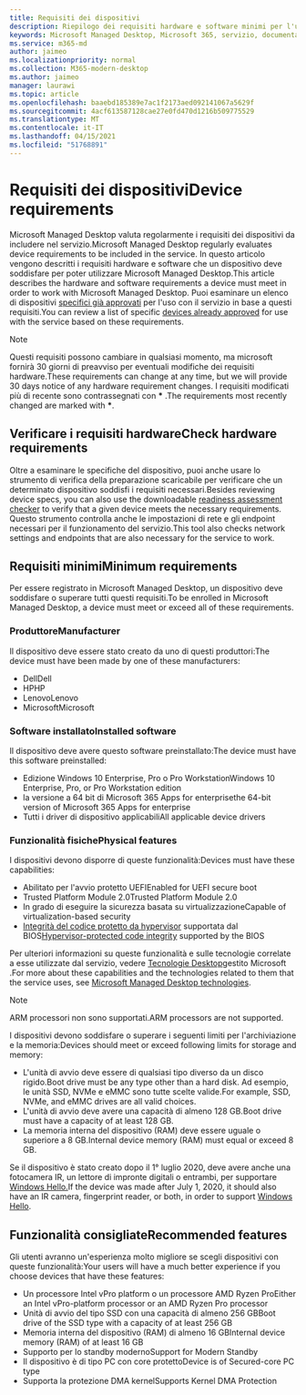 ```yaml
---
title: Requisiti dei dispositivi
description: Riepilogo dei requisiti hardware e software minimi per l'utilizzo dei dispositivi con Microsoft Managed Desktop
keywords: Microsoft Managed Desktop, Microsoft 365, servizio, documentazione
ms.service: m365-md
author: jaimeo
ms.localizationpriority: normal
ms.collection: M365-modern-desktop
ms.author: jaimeo
manager: laurawi
ms.topic: article
ms.openlocfilehash: baaebd185389e7ac1f2173aed092141067a5629f
ms.sourcegitcommit: 4acf613587128cae27e0fd470d1216b509775529
ms.translationtype: MT
ms.contentlocale: it-IT
ms.lasthandoff: 04/15/2021
ms.locfileid: "51768891"
---
```

# <a name="device-requirements"></a><span data-ttu-id="04503-104">Requisiti dei dispositivi</span><span class="sxs-lookup"><span data-stu-id="04503-104">Device requirements</span></span>

<span data-ttu-id="04503-105">Microsoft Managed Desktop valuta regolarmente i requisiti dei dispositivi da includere nel servizio.</span><span class="sxs-lookup"><span data-stu-id="04503-105">Microsoft Managed Desktop regularly evaluates device requirements to be included in the service.</span></span> <span data-ttu-id="04503-106">In questo articolo vengono descritti i requisiti hardware e software che un dispositivo deve soddisfare per poter utilizzare Microsoft Managed Desktop.</span><span class="sxs-lookup"><span data-stu-id="04503-106">This article describes the hardware and software requirements a device must meet in order to work with Microsoft Managed Desktop.</span></span> <span data-ttu-id="04503-107">Puoi esaminare un elenco di dispositivi [specifici già approvati](device-list.md) per l'uso con il servizio in base a questi requisiti.</span><span class="sxs-lookup"><span data-stu-id="04503-107">You can review a list of specific [devices already approved](device-list.md) for use with the service based on these requirements.</span></span>

> [!NOTE]
> <span data-ttu-id="04503-108">Questi requisiti possono cambiare in qualsiasi momento, ma microsoft fornirà 30 giorni di preavviso per eventuali modifiche dei requisiti hardware.</span><span class="sxs-lookup"><span data-stu-id="04503-108">These requirements can change at any time, but we will provide 30 days notice of any hardware requirement changes.</span></span> <span data-ttu-id="04503-109">I requisiti modificati più di recente sono contrassegnati con **\*** .</span><span class="sxs-lookup"><span data-stu-id="04503-109">The requirements most recently changed are marked with **\***.</span></span> 

## <a name="check-hardware-requirements"></a><span data-ttu-id="04503-110">Verificare i requisiti hardware</span><span class="sxs-lookup"><span data-stu-id="04503-110">Check hardware requirements</span></span>

<span data-ttu-id="04503-111">Oltre a esaminare le specifiche del dispositivo, [](../get-ready/readiness-assessment-downloadable.md) puoi anche usare lo strumento di verifica della preparazione scaricabile per verificare che un determinato dispositivo soddisfi i requisiti necessari.</span><span class="sxs-lookup"><span data-stu-id="04503-111">Besides reviewing device specs, you can also use the downloadable [readiness assessment checker](../get-ready/readiness-assessment-downloadable.md) to verify that a given device meets the necessary requirements.</span></span> <span data-ttu-id="04503-112">Questo strumento controlla anche le impostazioni di rete e gli endpoint necessari per il funzionamento del servizio.</span><span class="sxs-lookup"><span data-stu-id="04503-112">This tool also checks network settings and endpoints that are also necessary for the service to work.</span></span>

## <a name="minimum-requirements"></a><span data-ttu-id="04503-113">Requisiti minimi</span><span class="sxs-lookup"><span data-stu-id="04503-113">Minimum requirements</span></span>

<span data-ttu-id="04503-114">Per essere registrato in Microsoft Managed Desktop, un dispositivo deve soddisfare o superare tutti questi requisiti.</span><span class="sxs-lookup"><span data-stu-id="04503-114">To be enrolled in Microsoft Managed Desktop, a device must meet or exceed all of these requirements.</span></span>

### <a name="manufacturer"></a><span data-ttu-id="04503-115">Produttore</span><span class="sxs-lookup"><span data-stu-id="04503-115">Manufacturer</span></span>

<span data-ttu-id="04503-116">Il dispositivo deve essere stato creato da uno di questi produttori:</span><span class="sxs-lookup"><span data-stu-id="04503-116">The device must have been made by one of these manufacturers:</span></span>

- <span data-ttu-id="04503-117">Dell</span><span class="sxs-lookup"><span data-stu-id="04503-117">Dell</span></span>
- <span data-ttu-id="04503-118">HP</span><span class="sxs-lookup"><span data-stu-id="04503-118">HP</span></span>
- <span data-ttu-id="04503-119">Lenovo</span><span class="sxs-lookup"><span data-stu-id="04503-119">Lenovo</span></span>
- <span data-ttu-id="04503-120">Microsoft</span><span class="sxs-lookup"><span data-stu-id="04503-120">Microsoft</span></span>


### <a name="installed-software"></a><span data-ttu-id="04503-121">Software installato</span><span class="sxs-lookup"><span data-stu-id="04503-121">Installed software</span></span>

<span data-ttu-id="04503-122">Il dispositivo deve avere questo software preinstallato:</span><span class="sxs-lookup"><span data-stu-id="04503-122">The device must have this software preinstalled:</span></span>

- <span data-ttu-id="04503-123">Edizione Windows 10 Enterprise, Pro o Pro Workstation</span><span class="sxs-lookup"><span data-stu-id="04503-123">Windows 10 Enterprise, Pro, or Pro Workstation edition</span></span>
- <span data-ttu-id="04503-124">la versione a 64 bit di Microsoft 365 Apps for enterprise</span><span class="sxs-lookup"><span data-stu-id="04503-124">the 64-bit version of Microsoft 365 Apps for enterprise</span></span> 
- <span data-ttu-id="04503-125">Tutti i driver di dispositivo applicabili</span><span class="sxs-lookup"><span data-stu-id="04503-125">All applicable device drivers</span></span>


### <a name="physical-features"></a><span data-ttu-id="04503-126">Funzionalità fisiche</span><span class="sxs-lookup"><span data-stu-id="04503-126">Physical features</span></span>

<span data-ttu-id="04503-127">I dispositivi devono disporre di queste funzionalità:</span><span class="sxs-lookup"><span data-stu-id="04503-127">Devices must have these capabilities:</span></span>

- <span data-ttu-id="04503-128">Abilitato per l'avvio protetto UEFI</span><span class="sxs-lookup"><span data-stu-id="04503-128">Enabled for UEFI secure boot</span></span> 
- <span data-ttu-id="04503-129">Trusted Platform Module 2.0</span><span class="sxs-lookup"><span data-stu-id="04503-129">Trusted Platform Module 2.0</span></span> 
- <span data-ttu-id="04503-130">In grado di eseguire la sicurezza basata su virtualizzazione</span><span class="sxs-lookup"><span data-stu-id="04503-130">Capable of virtualization-based security</span></span> 
- <span data-ttu-id="04503-131">[Integrità del codice protetto da hypervisor](/windows-hardware/drivers/bringup/device-guard-and-credential-guard) supportata dal BIOS</span><span class="sxs-lookup"><span data-stu-id="04503-131">[Hypervisor-protected code integrity](/windows-hardware/drivers/bringup/device-guard-and-credential-guard) supported by the BIOS</span></span>

<span data-ttu-id="04503-132">Per ulteriori informazioni su queste funzionalità e sulle tecnologie correlate a esse utilizzate dal servizio, vedere [Tecnologie Desktop](../intro/technologies.md)gestito Microsoft .</span><span class="sxs-lookup"><span data-stu-id="04503-132">For more about these capabilities and the technologies related to them that the service uses, see [Microsoft Managed Desktop technologies](../intro/technologies.md).</span></span>

> [!NOTE]
> <span data-ttu-id="04503-133">ARM processori non sono supportati.</span><span class="sxs-lookup"><span data-stu-id="04503-133">ARM processors are not supported.</span></span>

<span data-ttu-id="04503-134">I dispositivi devono soddisfare o superare i seguenti limiti per l'archiviazione e la memoria:</span><span class="sxs-lookup"><span data-stu-id="04503-134">Devices should meet or exceed following limits for storage and memory:</span></span>

- <span data-ttu-id="04503-135">L'unità di avvio deve essere di qualsiasi tipo diverso da un disco rigido.</span><span class="sxs-lookup"><span data-stu-id="04503-135">Boot drive must be any type other than a hard disk.</span></span> <span data-ttu-id="04503-136">Ad esempio, le unità SSD, NVMe e eMMC sono tutte scelte valide.</span><span class="sxs-lookup"><span data-stu-id="04503-136">For example, SSD, NVMe, and eMMC drives are all valid choices.</span></span>
- <span data-ttu-id="04503-137">L'unità di avvio deve avere una capacità di almeno 128 GB.</span><span class="sxs-lookup"><span data-stu-id="04503-137">Boot drive must have a capacity of at least 128 GB.</span></span>
- <span data-ttu-id="04503-138">La memoria interna del dispositivo (RAM) deve essere uguale o superiore a 8 GB.</span><span class="sxs-lookup"><span data-stu-id="04503-138">Internal device memory (RAM) must equal or exceed 8 GB.</span></span>

<span data-ttu-id="04503-139">Se il dispositivo è stato creato dopo il 1° luglio 2020, deve avere anche una fotocamera IR, un lettore di impronte digitali o entrambi, per supportare [Windows Hello.](/windows-hardware/design/device-experiences/windows-hello-enhanced-sign-in-security)</span><span class="sxs-lookup"><span data-stu-id="04503-139">If the device was made after July 1, 2020, it should also have an IR camera, fingerprint reader, or both, in order to support [Windows Hello](/windows-hardware/design/device-experiences/windows-hello-enhanced-sign-in-security).</span></span>

## <a name="recommended-features"></a><span data-ttu-id="04503-140">Funzionalità consigliate</span><span class="sxs-lookup"><span data-stu-id="04503-140">Recommended features</span></span>

<span data-ttu-id="04503-141">Gli utenti avranno un'esperienza molto migliore se scegli dispositivi con queste funzionalità:</span><span class="sxs-lookup"><span data-stu-id="04503-141">Your users will have a much better experience if you choose devices that have these features:</span></span>

- <span data-ttu-id="04503-142">Un processore Intel vPro platform o un processore AMD Ryzen Pro</span><span class="sxs-lookup"><span data-stu-id="04503-142">Either an Intel vPro-platform processor or an AMD Ryzen Pro processor</span></span>
- <span data-ttu-id="04503-143">Unità di avvio del tipo SSD con una capacità di almeno 256 GB</span><span class="sxs-lookup"><span data-stu-id="04503-143">Boot drive of the SSD type with a capacity of at least 256 GB</span></span>
- <span data-ttu-id="04503-144">Memoria interna del dispositivo (RAM) di almeno 16 GB</span><span class="sxs-lookup"><span data-stu-id="04503-144">Internal device memory (RAM) of at least 16 GB</span></span>
- <span data-ttu-id="04503-145">Supporto per lo standby moderno</span><span class="sxs-lookup"><span data-stu-id="04503-145">Support for Modern Standby</span></span>
- <span data-ttu-id="04503-146">Il dispositivo è di tipo PC con core protetto</span><span class="sxs-lookup"><span data-stu-id="04503-146">Device is of Secured-core PC type</span></span>
- <span data-ttu-id="04503-147">Supporta la protezione DMA kernel</span><span class="sxs-lookup"><span data-stu-id="04503-147">Supports Kernel DMA Protection</span></span>
